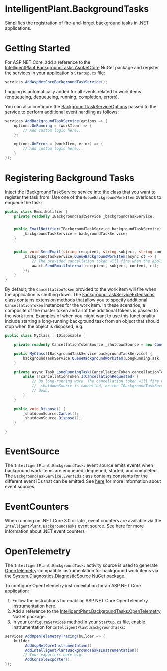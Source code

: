 # IntelligentPlant.BackgroundTasks

Simplifies the registration of fire-and-forget background tasks in .NET applications.


# Getting Started

For ASP.NET Core, add a reference to the [IntelligentPlant.BackgroundTasks.AspNetCore](https://www.nuget.org/packages/IntelligentPlant.BackgroundTasks.AspNetCore/) NuGet package and register the services in your application's `Startup.cs` file:

```csharp
services.AddAspNetCoreBackgroundTaskService();
```

Logging is automatically added for all events related to work items (enqueueing, dequeueing, running, completion, errors).

You can also configure the [BackgroundTaskServiceOptions](./src/IntelligentPlant.BackgroundTasks/BackgroundTaskServiceOptions.cs) passed to the service to perform additional event handling as follows:

```csharp
services.AddBackgroundTaskService(options => {
    options.OnRunning = (workItem) => {
        // Add custom logic here...
    };

    options.OnError = (workItem, error) => {
        // Add custom logic here...
    }
});
```


# Registering Background Tasks

Inject the [IBackgroundTaskService](./src/IntelligentPlant.BackgroundTasks/IBackgroundTaskService.cs) service into the class that you want to register the task from. Use one of the `QueueBackgroundWorkItem` overloads to enqueue the task:


```csharp
public class EmailNotifier {
    private readonly IBackgroundTaskService _backgroundTaskService;


    public EmailNotifier(IBackgroundTaskService backgroundTaskService) {
        _backgroundTaskService = backgroundTaskService;
    }


    public void SendEmail(string recipient, string subject, string content) {
        _backgroundTaskService.QueueBackgroundWorkItem(async ct => {
            // The provided cancellation token will fire when the application is shutting down.
            await SendEmailInternal(recipient, subject, content, ct);
        });
    }
}
```

By default, the `CancellationToken` provided to the work item will fire when the application is shutting down. The [BackgroundTaskServiceExtensions](./src/IntelligentPlant.BackgroundTasks/BackgroundTaskServiceExtensions.cs) class contains extension methods that allow you to specify additional `CancellationToken` instances for the work item. In these scenarios, a composite of the master token and all of the additional tokens is passed to the work item. Examples of when you might want to use this functionality include starting a long-running background task from an object that should stop when the object is disposed, e.g.

```csharp
public class MyClass : IDisposable {

    private readonly CancellationTokenSource _shutdownSource = new CancellationTokenSource();

    public MyClass(IBackgroundTaskService backgroundTaskService) {
        backgroundTaskService.QueueBackgroundWorkItem(LongRunningTask, _shutdownSource.Token);
    }

    private async Task LongRunningTask(CancellationToken cancellationToken) {
        while (!cancellationToken.IsCancellationRequested) {
            // Do long-running work. The cancellation token will fire when either 
            // _shutdownSource is cancelled, or the IBackgroundTaskService is shut 
            // down.
        }
    }

    public void Dispose() {
        _shutdownSource.Cancel();
        _shutdownSource.Dispose();
    }

}
```


# EventSource

The `IntelligentPlant.BackgroundTasks` event source emits events when background work items are enqueued, dequeued, started, and completed. The `BackgroundTaskService.EventIds` class contains constants for the different event IDs that can be emitted. See [here](https://docs.microsoft.com/en-us/dotnet/api/system.diagnostics.tracing.eventsource) for more information about event sources.


# EventCounters

When running on .NET Core 3.0 or later, event counters are available via the `IntelligentPlant.BackgroundTasks` event source. See [here](https://docs.microsoft.com/en-us/dotnet/core/diagnostics/event-counters) for more information about .NET event counters.


# OpenTelemetry

The `IntelligentPlant.BackgroundTasks` activity source is used to generate [OpenTelemetry](https://github.com/open-telemetry)-compatible instrumentation for background work items via the [System.Diagnostics.DiagnosticSource](https://www.nuget.org/packages/System.Diagnostics.DiagnosticSource) NuGet package.

To configure OpenTelemetry instrumentation for an ASP.NET Core application:

1. Follow the instructions for enabling ASP.NET Core OpenTelemetry instrumentation [here](https://github.com/open-telemetry/opentelemetry-dotnet/blob/main/src/OpenTelemetry.Instrumentation.AspNetCore/README.md).
2. Add a reference to the [IntelligentPlant.BackgroundTasks.OpenTelemetry](https://www.nuget.org/packages/IntelligentPlant.BackgroundTasks.OpenTelemetry) NuGet package.
3. In your `ConfigureServices` method in your `Startup.cs` file, enable instrumentation for `IntelligentPlant.BackgroundTasks`:

```csharp
services.AddOpenTelemetryTracing(builder => {
    builder
        .AddAspNetCoreInstrumentation()
        .AddIntelligentPlantBackgroundTasksInstrumentation()
        // Your exporters here e.g.
        .AddConsoleExporter();
});
```
